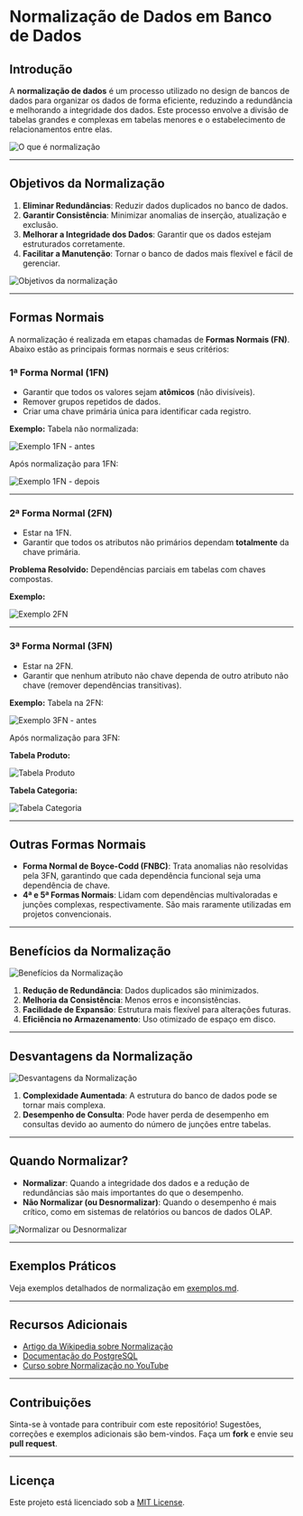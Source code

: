 # Normalização de Dados em Banco de Dados

## Introdução

A **normalização de dados** é um processo utilizado no design de bancos de dados para organizar os dados de forma eficiente, reduzindo a redundância e melhorando a integridade dos dados. Este processo envolve a divisão de tabelas grandes e complexas em tabelas menores e o estabelecimento de relacionamentos entre elas.

![O que é normalização](https://upload.wikimedia.org/wikipedia/commons/2/2d/Database_Normalization.png)

---

## Objetivos da Normalização

1. **Eliminar Redundâncias**: Reduzir dados duplicados no banco de dados.
2. **Garantir Consistência**: Minimizar anomalias de inserção, atualização e exclusão.
3. **Melhorar a Integridade dos Dados**: Garantir que os dados estejam estruturados corretamente.
4. **Facilitar a Manutenção**: Tornar o banco de dados mais flexível e fácil de gerenciar.

![Objetivos da normalização](https://www.researchgate.net/profile/Shan-Khurshid/publication/328295359/figure/fig1/AS:681704152383492@1539737725147/Normalization-objectives.png)

---

## Formas Normais

A normalização é realizada em etapas chamadas de **Formas Normais (FN)**. Abaixo estão as principais formas normais e seus critérios:

### 1ª Forma Normal (1FN)
- Garantir que todos os valores sejam **atômicos** (não divisíveis).
- Remover grupos repetidos de dados.
- Criar uma chave primária única para identificar cada registro.

**Exemplo:**
Tabela não normalizada:

![Exemplo 1FN - antes](https://i.imgur.com/ZpucHkT.png)

Após normalização para 1FN:

![Exemplo 1FN - depois](https://i.imgur.com/BvAz4E6.png)

---

### 2ª Forma Normal (2FN)
- Estar na 1FN.
- Garantir que todos os atributos não primários dependam **totalmente** da chave primária.

**Problema Resolvido:**
Dependências parciais em tabelas com chaves compostas.

**Exemplo:**

![Exemplo 2FN](https://i.imgur.com/B45KyWr.png)

---

### 3ª Forma Normal (3FN)
- Estar na 2FN.
- Garantir que nenhum atributo não chave dependa de outro atributo não chave (remover dependências transitivas).

**Exemplo:**
Tabela na 2FN:

![Exemplo 3FN - antes](https://i.imgur.com/ZxLmNz6.png)

Após normalização para 3FN:

**Tabela Produto:**

![Tabela Produto](https://i.imgur.com/VgVQ4vY.png)

**Tabela Categoria:**

![Tabela Categoria](https://i.imgur.com/mkx7C0g.png)

---

## Outras Formas Normais

- **Forma Normal de Boyce-Codd (FNBC)**: Trata anomalias não resolvidas pela 3FN, garantindo que cada dependência funcional seja uma dependência de chave.
- **4ª e 5ª Formas Normais**: Lidam com dependências multivaloradas e junções complexas, respectivamente. São mais raramente utilizadas em projetos convencionais.

---

## Benefícios da Normalização

![Benefícios da Normalização](https://i.imgur.com/WwDUFV3.png)

1. **Redução de Redundância**: Dados duplicados são minimizados.
2. **Melhoria da Consistência**: Menos erros e inconsistências.
3. **Facilidade de Expansão**: Estrutura mais flexível para alterações futuras.
4. **Eficiência no Armazenamento**: Uso otimizado de espaço em disco.

---

## Desvantagens da Normalização

![Desvantagens da Normalização](https://i.imgur.com/xH4sqnZ.png)

1. **Complexidade Aumentada**: A estrutura do banco de dados pode se tornar mais complexa.
2. **Desempenho de Consulta**: Pode haver perda de desempenho em consultas devido ao aumento do número de junções entre tabelas.

---

## Quando Normalizar?

- **Normalizar**: Quando a integridade dos dados e a redução de redundâncias são mais importantes do que o desempenho.
- **Não Normalizar (ou Desnormalizar)**: Quando o desempenho é mais crítico, como em sistemas de relatórios ou bancos de dados OLAP.

![Normalizar ou Desnormalizar](https://i.imgur.com/wd5Di1D.png)

---

## Exemplos Práticos

Veja exemplos detalhados de normalização em [exemplos.md](./exemplos.md).

---

## Recursos Adicionais

- [Artigo da Wikipedia sobre Normalização](https://pt.wikipedia.org/wiki/Normaliza%C3%A7%C3%A3o_de_banco_de_dados)
- [Documentação do PostgreSQL](https://www.postgresql.org/docs/)
- [Curso sobre Normalização no YouTube](https://www.youtube.com/)

---

## Contribuições

Sinta-se à vontade para contribuir com este repositório! Sugestões, correções e exemplos adicionais são bem-vindos. Faça um **fork** e envie seu **pull request**.

---

## Licença

Este projeto está licenciado sob a [MIT License](LICENSE).
